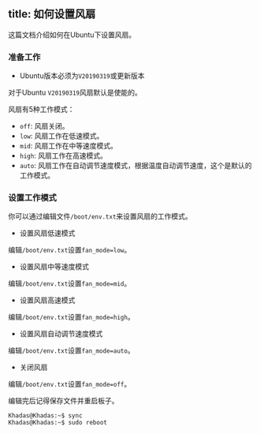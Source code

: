 title: 如何设置风扇
---

这篇文档介绍如何在Ubuntu下设置风扇。

### 准备工作
* Ubuntu版本必须为`V20190319`或更新版本

对于Ubuntu `V20190319`风扇默认是使能的。

风扇有5种工作模式：
* `off`: 风扇关闭。
* `low`: 风扇工作在低速模式。
* `mid`: 风扇工作在中等速度模式。
* `high`: 风扇工作在高速模式。
* `auto`: 风扇工作在自动调节速度模式，根据温度自动调节速度，这个是默认的工作模式。

### 设置工作模式

你可以通过编辑文件`/boot/env.txt`来设置风扇的工作模式。

* 设置风扇低速模式

编辑`/boot/env.txt`设置`fan_mode=low`。

* 设置风扇中等速度模式

编辑`/boot/env.txt`设置`fan_mode=mid`。

* 设置风扇高速模式

编辑`/boot/env.txt`设置`fan_mode=high`。

* 设置风扇自动调节速度模式

编辑`/boot/env.txt`设置`fan_mode=auto`。

* 关闭风扇

编辑`/boot/env.txt`设置`fan_mode=off`。

编辑完后记得保存文件并重启板子。

```
Khadas@Khadas:~$ sync
Khadas@Khadas:~$ sudo reboot
```
